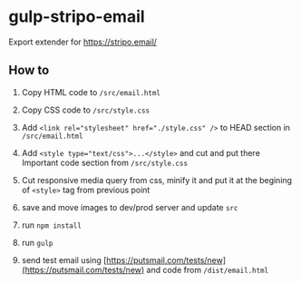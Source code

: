 # gulp-stripo-email
Export extender  for https://stripo.email/

## How to
1. Copy HTML code to `/src/email.html`

2. Copy CSS code to `/src/style.css`

3. Add `<link rel="stylesheet" href="./style.css" />` to HEAD section in `/src/email.html`

3. Add `<style type="text/css">...</style>` and cut and put there Important code section from `/src/style.css`

4. Cut responsive media query from css, minify it and put it at the begining of `<style>` tag from previous point 

5. save and move images to dev/prod server and update `src`

6. run `npm install`

7. run `gulp`

8. send test email using [https://putsmail.com/tests/new](https://putsmail.com/tests/new) and code from `/dist/email.html`
